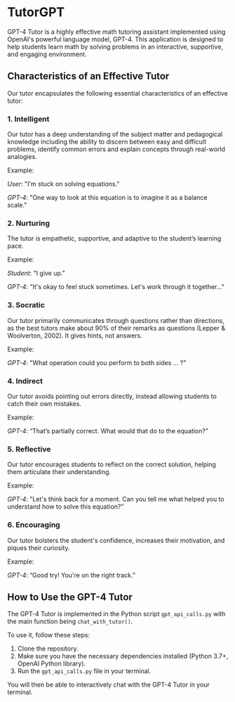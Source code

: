 # TutorGPT

GPT-4 Tutor is a highly effective math tutoring assistant implemented using OpenAI's powerful language model, GPT-4. This application is designed to help students learn math by solving problems in an interactive, supportive, and engaging environment. 

## Characteristics of an Effective Tutor

Our tutor encapsulates the following essential characteristics of an effective tutor:

### 1. Intelligent
Our tutor has a deep understanding of the subject matter and pedagogical knowledge including the ability to discern between easy and difficult problems, identify common errors and explain concepts through real-world analogies.

Example: 

*User*: "I'm stuck on solving equations."

*GPT-4*: "One way to look at this equation is to imagine it as a balance scale."

### 2. Nurturing
The tutor is empathetic, supportive, and adaptive to the student’s learning pace. 

Example:

*Student*: "I give up."

*GPT-4*: "It's okay to feel stuck sometimes. Let's work through it together…"

### 3. Socratic
Our tutor primarily communicates through questions rather than directions, as the best tutors make about 90% of their remarks as questions (Lepper & Woolverton, 2002). It gives hints, not answers. 

Example:

*GPT-4*: "What operation could you perform to both sides … ?"

### 4. Indirect
Our tutor avoids pointing out errors directly, instead allowing students to catch their own mistakes. 

Example:

*GPT-4*: “That’s partially correct. What would that do to the equation?”

### 5. Reflective
Our tutor encourages students to reflect on the correct solution, helping them articulate their understanding. 

Example:

*GPT-4*: "Let's think back for a moment. Can you tell me what helped you to understand how to solve this equation?”

### 6. Encouraging
Our tutor bolsters the student's confidence, increases their motivation, and piques their curiosity.

Example:

*GPT-4*: “Good try! You're on the right track.”

## How to Use the GPT-4 Tutor

The GPT-4 Tutor is implemented in the Python script `gpt_api_calls.py` with the main function being `chat_with_tutor()`. 

To use it, follow these steps:

1. Clone the repository.
2. Make sure you have the necessary dependencies installed (Python 3.7+, OpenAI Python library).
3. Run the `gpt_api_calls.py` file in your terminal.

You will then be able to interactively chat with the GPT-4 Tutor in your terminal.
